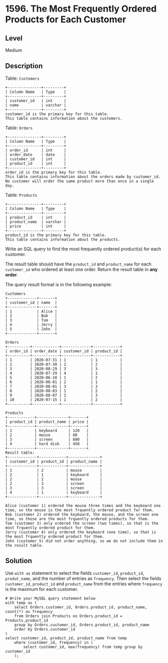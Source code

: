 # 1596. The Most Frequently Ordered Products for Each Customer
## Level
Medium

## Description
Table: `Customers`
```
+---------------+---------+
| Column Name   | Type    |
+---------------+---------+
| customer_id   | int     |
| name          | varchar |
+---------------+---------+
customer_id is the primary key for this table.
This table contains information about the customers.
```

Table: `Orders`
```
+---------------+---------+
| Column Name   | Type    |
+---------------+---------+
| order_id      | int     |
| order_date    | date    |
| customer_id   | int     |
| product_id    | int     |
+---------------+---------+
order_id is the primary key for this table.
This table contains information about the orders made by customer_id.
No customer will order the same product more than once in a single day.
```

Table: `Products`
```
+---------------+---------+
| Column Name   | Type    |
+---------------+---------+
| product_id    | int     |
| product_name  | varchar |
| price         | int     |
+---------------+---------+
product_id is the primary key for this table.
This table contains information about the products.
```

Write an SQL query to find the most frequently ordered product(s) for each customer.

The result table should have the `product_id` and `product_name` for each `customer_id` who ordered at least one order. Return the result table in **any order**.

The query result format is in the following example:
```
Customers
+-------------+-------+
| customer_id | name  |
+-------------+-------+
| 1           | Alice |
| 2           | Bob   |
| 3           | Tom   |
| 4           | Jerry |
| 5           | John  |
+-------------+-------+

Orders
+----------+------------+-------------+------------+
| order_id | order_date | customer_id | product_id |
+----------+------------+-------------+------------+
| 1        | 2020-07-31 | 1           | 1          |
| 2        | 2020-07-30 | 2           | 2          |
| 3        | 2020-08-29 | 3           | 3          |
| 4        | 2020-07-29 | 4           | 1          |
| 5        | 2020-06-10 | 1           | 2          |
| 6        | 2020-08-01 | 2           | 1          |
| 7        | 2020-08-01 | 3           | 3          |
| 8        | 2020-08-03 | 1           | 2          |
| 9        | 2020-08-07 | 2           | 3          |
| 10       | 2020-07-15 | 1           | 2          |
+----------+------------+-------------+------------+

Products
+------------+--------------+-------+
| product_id | product_name | price |
+------------+--------------+-------+
| 1          | keyboard     | 120   |
| 2          | mouse        | 80    |
| 3          | screen       | 600   |
| 4          | hard disk    | 450   |
+------------+--------------+-------+
Result table:
+-------------+------------+--------------+
| customer_id | product_id | product_name |
+-------------+------------+--------------+
| 1           | 2          | mouse        |
| 2           | 1          | keyboard     |
| 2           | 2          | mouse        |
| 2           | 3          | screen       |
| 3           | 3          | screen       |
| 4           | 1          | keyboard     |
+-------------+------------+--------------+

Alice (customer 1) ordered the mouse three times and the keyboard one time, so the mouse is the most frquently ordered product for them.
Bob (customer 2) ordered the keyboard, the mouse, and the screen one time, so those are the most frquently ordered products for them.
Tom (customer 3) only ordered the screen (two times), so that is the most frquently ordered product for them.
Jerry (customer 4) only ordered the keyboard (one time), so that is the most frquently ordered product for them.
John (customer 5) did not order anything, so we do not include them in the result table.
```

## Solution
Use `with as` statement to select the fields `customer_id`, `product_id`, `produt_name`, and the number of entries as `frequency`. Then select the fields `customer_id`, `product_id` and `product_name` from the entries where `frequency` is the maximum for each customer.
```
# Write your MySQL query statement below
with temp as (
    select Orders.customer_id, Orders.product_id, product_name, count(*) as frequency
    from Orders join Products on Orders.product_id = Products.product_id
    group by Orders.customer_id, Orders.product_id, product_name
    order by Orders.customer_id
)
select customer_id, product_id, product_name from temp
    where (customer_id, frequency) in (
        select customer_id, max(frequency) from temp group by customer_id
    );
```

